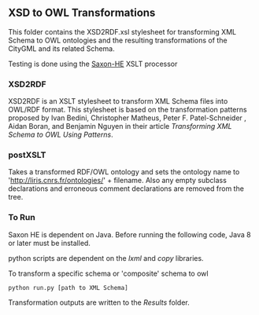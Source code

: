 ## XSD to OWL Transformations
This folder contains the XSD2RDF.xsl stylesheet for transforming XML Schema to OWL ontologies and the resulting transformations of the CityGML and its related Schema.

Testing is done using the [Saxon-HE](http://saxon.sourceforge.net/) XSLT processor

### XSD2RDF
XSD2RDF is an XSLT stylesheet to transform XML Schema files into OWL/RDF format. This stylesheet is based on the transformation patterns proposed by Ivan Bedini, Christopher Matheus, Peter F. Patel-Schneider , Aidan Boran, and Benjamin Nguyen in their article _Transforming XML Schema to OWL Using Patterns_.

### postXSLT
Takes a transformed RDF/OWL ontology and sets the ontology name to 'http://liris.cnrs.fr/ontologies/' + filename. Also any empty subclass declarations and erroneous comment declarations are removed from the tree.


### To Run
Saxon HE is dependent on Java. Before running the following code, Java 8 or later must be installed.

python scripts are dependent on the _lxml_ and _copy_ libraries.

To transform a specific schema or 'composite' schema to owl
```
python run.py [path to XML Schema]
```
Transformation outputs are written to the _Results_ folder.